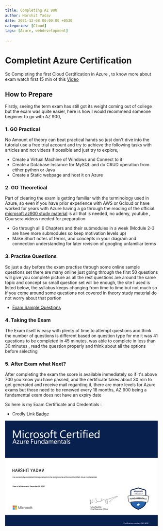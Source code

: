 ```yaml
---
title: Completing AZ 900
author: Harshit Yadav
date: 2021-12-08 00:00:00 +0530
categories: [Cloud]
tags: [Azure, webdevelopment]

---
```



# Completint Azure Certification

So Completing the first Cloud Certification in Azure , to know more about exam watch first 15 min of this [Video](https://www.youtube.com/watch?v=NKEFWyqJ5XA) 

## How to Prepare

Firstly, seeing the term exam has still got its weight coming out of college but the exam was quite easier, here is how I would recommend someone beginner to go with AZ 900, 

### 1. GO Practical

No Amount of theory can beat practical hands so just don't dive into the tutorial use a free trial account and try to achieve the following tasks with articles and not videos if possible and just try to explore,

-  Create a Virtual Machine of Windows and Connect to it
-  Create a Database Instance for MySQL and do CRUD operation from either python or Java
-  Create a Static webpage and host it on Azure

### 2. GO Theoretical

Part of clearing the exam is getting familiar with the terminology used in Azure, so even if you have prior experience with AWS or Gcloud or have worked for years with Azure having a go through the reading of the official [microsoft az900 study material](https://docs.microsoft.com/en-us/learn/certifications/exams/az-900) is all that is needed, no udemy, youtube , Coursera videos needed for preparation

- Go through all 6 Chapters and their submodules in a week (Module 2-3 are have more submodules so keep motivation levels up)
- Make Short notes of terms, and concepts in your diagram and connection understanding for later revision of googling unfamiliar terms

### 3. Practise Questions

So just a day before the exam practise through some online sample questions set there are many online just going through the first 50 questions will give you complete picture as all the rest questions are around the same topic and concept so small question set will be enough, the site I used is listed below, the syllabus keeps changing from time to time but not much so if you come around some questions not covered in theory study material do not worry about that portion

- [Exam Sample Questions](https://www.itexams.com/info/AZ-900)


### 4. Taking the Exam

The Exam itself is easy with plenty of time to attempt questions and think the number of questions is different based on question type for me it was 41 questions to be completed in 45 minutes, was able to complete in less than 30 minutes , read the question properly and think about all the options before selecting

### 5. After Exam what Next?

After completing the exam the score is available immediately so if it's above 700 you know you have passed, and the certificate takes about 30 min to get generated and receive mail regarding it, there are more levels for Azure exams but those need to be renewed every 18 months, AZ 900 being a fundamental exam does not have an expiry date

So here is my Exam Certificate and Credentials :

- Credly Link [Badge](https://www.credly.com/badges/433dd277-15fa-4043-a99f-7db83aeebfe8/public_url)


![](https://raw.githubusercontent.com/harshityadav95/staticfiles/main/Screenshot%202021-12-09%20at%202.12.49%20AM.png)
